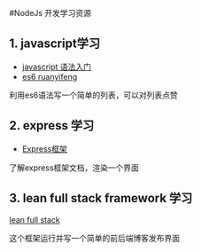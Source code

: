 #NodeJs 开发学习资源

## 1. javascript学习

* [javascript 语法入门](http://www.w3school.com.cn/js/index.asp)
* [es6 ruanyifeng](http://es6.ruanyifeng.com/)

利用es6语法写一个简单的列表，可以对列表点赞

## 2. express 学习

* [Express框架](http://www.expressjs.com.cn/)

了解express框架文档，渲染一个界面

## 3. lean full stack framework 学习
[lean full stack](https://github.com/leancloud/LeanEngine-Full-Stack)

这个框架运行并写一个简单的前后端博客发布界面